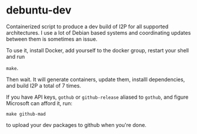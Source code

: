 # debuntu-dev
Containerized script to produce a dev build of I2P for all supported architectures.
I use a lot of Debian based systems and coordinating updates between them is
sometimes an issue.

To use it, install Docker, add yourself to the docker group, restart your shell and
run

`make`.

Then wait. It will generate containers, update them, installl dependencies, and build
I2P a total of 7 times.

If you have API keys, `gothub` or `github-release` aliased to `gothub`, and figure
Microsoft can afford it, run:

`make github-mad`

to upload your dev packages to github when you're done.